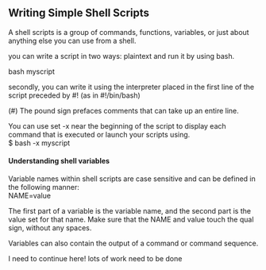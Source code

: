 ## Writing Simple Shell Scripts
A shell scripts is a group of commands, functions, variables, or just about anything else you can use from a shell.

you can write a script in two ways: 
plaintext and run it by using bash.

bash myscript

secondly, you can write it using the interpreter placed in the first line of the script preceded by #! (as in #!/bin/bash)

(#) The pound sign prefaces comments that can take up an entire line.

You can use set -x near the beginning of the script to display each command that is executed or launch your scripts using.\
$ bash -x myscript

#### Understanding shell variables
Variable names within shell scripts are case sensitive and can be defined in the following manner:\
NAME=value

The first part of a variable is the variable name, and the second part is the value set for that name. Make sure that the NAME and value touch the qual sign, without any spaces.

Variables can also contain the output of a command or command sequence.

I need to continue here!
lots of work need to be done
